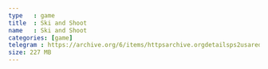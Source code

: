 ```yaml
---
type   : game
title  : Ski and Shoot
name   : Ski and Shoot
categories: [game]
telegram : https://archive.org/6/items/httpsarchive.orgdetailsps2usaredump3/Ski%20and%20Shoot.7z
size: 227 MB
---
```



